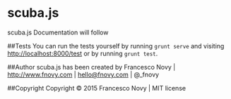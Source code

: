 scuba.js
=================

scuba.js Documentation will follow


##Tests
You can run the tests yourself by running ```grunt serve``` and visiting [http://localhost:8000/test](http://localhost:8000/test) or by running ```grunt test```.

##Author
scuba.js has been created by Francesco Novy | http://www.fnovy.com | hello@fnovy.com | @_fnovy

##Copyright
Copyright © 2015 Francesco Novy | MIT license